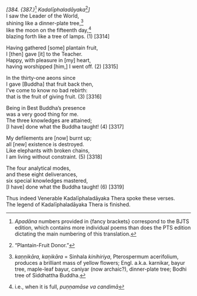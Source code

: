 *\[384. {387.}*[^1] *Kadalīphaladāyaka*[^2]*\]*  
I saw the Leader of the World,  
shining like a dinner-plate tree,[^3]  
like the moon on the fifteenth day,[^4]  
blazing forth like a tree of lamps. (1) \[3314\]

Having gathered \[some\] plantain fruit,  
I \[then\] gave \[it\] to the Teacher.  
Happy, with pleasure in \[my\] heart,  
having worshipped \[him,\] I went off. (2) \[3315\]

In the thirty-one aeons since  
I gave \[Buddha\] that fruit back then,  
I’ve come to know no bad rebirth:  
that is the fruit of giving fruit. (3) \[3316\]

Being in Best Buddha’s presence  
was a very good thing for me.  
The three knowledges are attained;  
\[I have\] done what the Buddha taught! (4) \[3317\]

My defilements are \[now\] burnt up;  
all \[new\] existence is destroyed.  
Like elephants with broken chains,  
I am living without constraint. (5) \[3318\]

The four analytical modes,  
and these eight deliverances,  
six special knowledges mastered,  
\[I have\] done what the Buddha taught! (6) \[3319\]

Thus indeed Venerable Kadalīphaladāyaka Thera spoke these verses.  
The legend of Kadalīphaladāyaka Thera is finished.  
[^1]: *Apadāna* numbers provided in {fancy brackets} correspond to the
    BJTS edition, which contains more individual poems than does the PTS
    edition dictating the main numbering of this translation.  
[^2]: “Plantain-Fruit Donor.”  
[^3]: *kaṇṇikāra, kaṇikāra* = Sinhala *kinihiriya*, Pterospermum
    acerifolium, produces a brilliant mass of yellow flowers; Engl.
    a.k.a. karnikar, bayur tree, maple-leaf bayur, caniyar (now
    archaic?), dinner-plate tree; Bodhi tree of Siddhattha Buddha.  
[^4]: i.e., when it is full, *puṇṇamāse va candimā*
